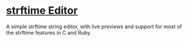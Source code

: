# [strftime Editor](http://thenickperson.com/strftime-editor)
A simple strftime string editor, with live previews and support for most of the strftime features in C and Ruby.
